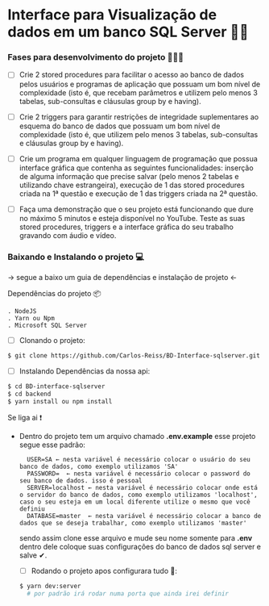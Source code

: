 # **Interface para Visualização de dados em um banco SQL Server** 🐱‍👤

### Fases para desenvolvimento do projeto 👨🏽‍💻

- [ ] Crie 2 stored procedures para facilitar o acesso ao banco de dados pelos usuários e programas de aplicação que possuam um bom nível de complexidade (isto é, que recebam parâmetros e utilizem pelo menos 3 tabelas, sub-consultas e cláusulas group by e having).

- [ ] Crie 2 triggers para garantir restrições de integridade suplementares ao esquema do banco de dados que possuam um bom nível de complexidade (isto é, que utilizem pelo menos 3 tabelas, sub-consultas e cláusulas group by e having).

- [ ] Crie um programa em qualquer linguagem de programação que possua interface gráfica que contenha as seguintes funcionalidades: inserção de alguma informação que precise salvar (pelo menos 2 tabelas e utilizando chave estrangeira), execução de 1 das stored procedures criada na 1ª questão e execução de 1 das triggers criada na 2ª questão.

- [ ] Faça uma demonstração que o seu projeto está funcionando que dure no máximo 5 minutos e esteja disponível no YouTube. Teste as suas stored procedures, triggers e a interface gráfica do seu trabalho gravando com áudio e vídeo.


### Baixando e Instalando o projeto 💻

 → segue a baixo um guia de dependências e instalação de projeto ←

 Dependências do projeto 📦

    . NodeJS
    . Yarn ou Npm
    . Microsoft SQL Server

  - [ ] Clonando o projeto:
  ```bash
  $ git clone https://github.com/Carlos-Reiss/BD-Interface-sqlserver.git
  ```
  - [ ] Instalando Dependências da nossa api:
  ```bash
  $ cd BD-interface-sqlserver
  $ cd backend
  $ yarn install ou npm install
  ```

Se liga ai ❗

- Dentro do projeto tem um arquivo chamado **.env.example** esse projeto segue esse padrão:
 
  ```env
    USER=SA ← nesta variável é necessário colocar o usuário do seu banco de dados, como exemplo utilizamos 'SA'
    PASSWORD=  ← nesta variável é necessário colocar o password do seu banco de dados. isso é pessoal
    SERVER=localhost ← nesta variável é necessário colocar onde está o servidor do banco de dados, como exemplo utilizamos 'localhost', caso o seu esteja em um local diferente utilize o mesmo que você definiu
    DATABASE=master  ← nesta variável é necessário colocar a banco de dados que se deseja trabalhar, como exemplo utilizamos 'master'
  ```
  sendo assim clone esse arquivo e mude seu nome somente para **.env** dentro dele coloque suas configurações do banco de dados sql server e salve ✔.

  - [ ] Rodando o projeto apos configurara tudo 🚀:
  ```bash
  $ yarn dev:server
    # por padrão irá rodar numa porta que ainda irei definir
  ```